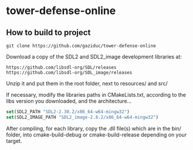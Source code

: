 # tower-defense-online

## How to build to project

```
git clone https://github.com/gaziduc/tower-defense-online
```

Download a copy of the SDL2 and SDL2_image development libraries at:

```
https://github.com/libsdl-org/SDL/releases
https://github.com/libsdl-org/SDL_image/releases
```

Unzip it and put them in the root folder, next to resources/ and src/

If necessary, modify the libraries paths in CMakeLists.txt, according to the libs version you downloaded, and the architecture...

```cmake
set(SDL2_PATH "SDL2-2.30.2/x86_64-w64-mingw32")
set(SDL2_IMAGE_PATH "SDL2_image-2.8.2/x86_64-w64-mingw32")
```
After compiling, for each library, copy the .dll file(s) which are in the bin/ folder, into cmake-build-debug or cmake-build-release depending on your target.